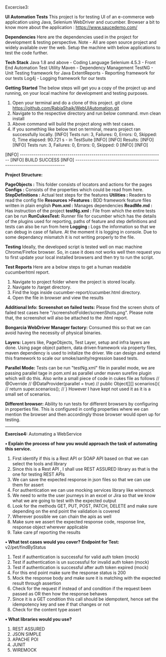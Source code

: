 Excercise3:

**UI Automation Tests**
This project is for testing UI of an e-commerce web application using Java, 
Selenium WebDriver and cucumber. 
Browser a bit to know more about the application : https://www.saucedemo.com/

**Dependencies**
Here are the dependencies used in the project for development & testing perspective.
Note - All are open source project and widely available over the web. 
Setup the machine with below applications to test the code further.

**Tech Stack**
Java 1.8 and above - Coding Language
Selenium 4.5.3 - Front End Automation Test Utility
Maven - Dependency Management
TestNG - Unit Testing framework for Java
ExtentReports - Reporting framework for our tests
Log4j - Logging framework for our tests

**Getting Started**
The below steps will get you a copy of the project up and running, on your local machine for development and testing purposes.

1) Open your terminal and do a clone of this project.
   git clone https://github.com/RabiaShaik/WebUIAutomation.git
2) Navigate to the respective directory and run below command.
   mvn clean install
3) Above command will build the project along with test cases.
4) If you something like below text on terminal, means project ran successfully locally.
   [INFO] Tests run: 3, Failures: 0, Errors: 0, Skipped: 0, Time elapsed: 90.721 s - in TestSuite
   [INFO]
   [INFO] Results:
   [INFO]
   [INFO] Tests run: 3, Failures: 0, Errors: 0, Skipped: 0
   [INFO]
   [INFO]

[INFO] ------------------------------------------------------------------------
[INFO] BUILD SUCCESS
[INFO] ------------------------------------------------------------------------

**Project Structure:**

**PageObjects :** This folder consists of locators and actions for the pages
**Configs :** Consists of the properties which could be read from here.
**StepDefinitions :** Actual test steps for the features
**Utilities :** Readers to read the config file
**Resources >Features :** BDD framework feature files written in plain english
**Pom.xml :** Manages dependencies
**ReadMe.md :** Has instruction of the project
**testNg.xml :** File from which the entire tests can be run
**RunCukesTest:** Runner file for cucumber which has the details of the plugins used for reporting, 
paths of feature and step definitions and tests can also be run from here
**Logging :** Logs the information so that we can debug in case of failure. 
At the moment it is logging in console. Due to some dependancy mismatch it is not writing properly to the file.

**Testing**
Ideally, the developed script is tested well on mac machine Chrome/Firefox browser.
So, in case it does not works well then request you to first update your local installed browsers and then try to run the script.

**Test Reports**
Here are a below steps to get a human readable cucumberhtml report.

1) Navigate to project folder where the project is stored locally.
2) Navigate to /target directory.
3) Find the logs inside cucumber-report/cucumber.html directory.
4) Open the file in browser and view the results

**Additional Info:**
**Screenshot on failed tests:** Please find the screen shots of failed test cases here "/screenshotFolder/screenShots.png". Please note that, the screenshot will also be attached to the .html report.


**Bongarcia WebDriver Manager factory:** Consumed this so that we can avoid having the necessity of physical binaries.


**Layers:** Layers like, PageObjects, Test Layer, setup and infra layers are done. Using page object pattern, data driven framework via property files, maven dependency is used to initalize the driver. 
We can design and extend this framework to scale our smoke/sanity/regression based tests.


**Parallel Mode:** Tests can be run "testNg.xml" file in parallel mode, we are passing parallel tage in pom.xml as parallel under maven surefire plugin
which will do this. Also write a small piece of code in cukes file as follows
//        @Override
//        @DataProvider(parallel = true)
//        public Object[][] scenarios(){
//                return super.scenarios();
//        }
However I have kept not used it as it is a small set of scenarios.


**Different browser:** Ability to run tests for different browsers by configuring in properties file. This is configured in config properties where we can mention the browser and then accordingly those browser would open up for testing.

************************************************************************************************


**Exercise4:** Automating a WebService


**• Explain the process of how you would approach the task of automating this service.**

1. First identify if this is a Rest API or SOAP API based on that we can select the tools and library
2. Since this is a Rest API , I shall use REST ASSURED library as that is the one for testing REST APIs
3. We can save the expected response in json files so that we can use them for assert
4. For authentication we can use mocking services library like wiremock
5. We need to write the user journeys in an excel or Jira so that we know what we are going to test with the expected output
6. Look for the methods GET, PUT, POST, PATCH, DELETE and make sure depending on the end point the validation is covered
7. Wherever possible we can chain the apis as well
8. Make sure we assert the expected response code, response line, response object wherever applicable
9. Take care pf reporting the results

**• What test cases would you cover?**
**Endpoint for Test:** v2/pet/findByStatus

1. Test if authentication is successful for valid auth token (mock)
2. Test if authentication is un successful for invalid auth token (mock)
3. Test if authentication is successful after auth token expired (mock)
4. For this end point make sure the response status is 200
5. Mock the response body and make sure it is matching with the expected result through assertion
6. Check for the request if instead of and condition if the request been passed as OR then how the response behaves
7. Since it is a GET condition this call should be idempotent, hence set the idempotency key and see if that changes or not
8. Check for the content type assert

**• What libraries would you use?**

1. REST ASSURED
2. JSON SIMPLE
3. APACHE POI
4. JUNIT
5. WIREMOCK

